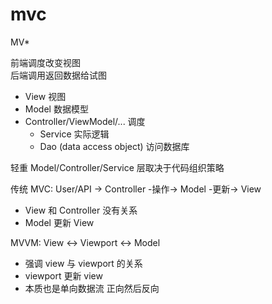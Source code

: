 # mvc

MV\*

前端调度改变视图  
后端调用返回数据给试图  

- View 视图
- Model 数据模型
- Controller/ViewModel/... 调度
  - Service 实际逻辑
  - Dao (data access object) 访问数据库

轻重 Model/Controller/Service 层取决于代码组织策略  

传统 MVC: User/API -> Controller -操作-> Model -更新-> View

- View 和 Controller 没有关系
- Model 更新 View 

MVVM: View <-> Viewport <-> Model

- 强调 view 与 viewport 的关系
- viewport 更新 view
- 本质也是单向数据流 正向然后反向
